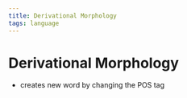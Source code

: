 ```yaml
---
title: Derivational Morphology
tags: language
---
```


# Derivational Morphology
- creates new word by changing the POS tag























